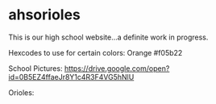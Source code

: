 # ahsorioles
This is our high school website...a definite work in progress.

Hexcodes to use for certain colors:
Orange #f05b22

School Pictures: https://drive.google.com/open?id=0B5EZ4ffaeJr8Y1c4R3F4VG5hNlU

Orioles: 


